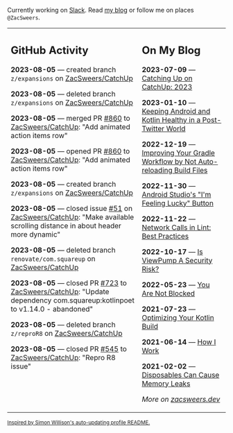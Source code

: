 Currently working on [Slack](https://slack.com/). Read [my blog](https://zacsweers.dev/) or follow me on places `@ZacSweers`.

<table><tr><td valign="top" width="60%">

## GitHub Activity
<!-- githubActivity starts -->
**2023-08-05** — created branch `z/expansions` on [ZacSweers/CatchUp](https://github.com/ZacSweers/CatchUp)

**2023-08-05** — deleted branch `z/expansions` on [ZacSweers/CatchUp](https://github.com/ZacSweers/CatchUp)

**2023-08-05** — merged PR [#860](https://github.com/ZacSweers/CatchUp/pull/860) to [ZacSweers/CatchUp](https://github.com/ZacSweers/CatchUp): "Add animated action items row"

**2023-08-05** — opened PR [#860](https://github.com/ZacSweers/CatchUp/pull/860) to [ZacSweers/CatchUp](https://github.com/ZacSweers/CatchUp): "Add animated action items row"

**2023-08-05** — created branch `z/expansions` on [ZacSweers/CatchUp](https://github.com/ZacSweers/CatchUp)

**2023-08-05** — closed issue [#51](https://github.com/ZacSweers/CatchUp/issues/51) on [ZacSweers/CatchUp](https://github.com/ZacSweers/CatchUp): "Make available scrolling distance in about header more dynamic"

**2023-08-05** — deleted branch `renovate/com.squareup` on [ZacSweers/CatchUp](https://github.com/ZacSweers/CatchUp)

**2023-08-05** — closed PR [#723](https://github.com/ZacSweers/CatchUp/pull/723) to [ZacSweers/CatchUp](https://github.com/ZacSweers/CatchUp): "Update dependency com.squareup:kotlinpoet to v1.14.0 - abandoned"

**2023-08-05** — deleted branch `z/reproR8` on [ZacSweers/CatchUp](https://github.com/ZacSweers/CatchUp)

**2023-08-05** — closed PR [#545](https://github.com/ZacSweers/CatchUp/pull/545) to [ZacSweers/CatchUp](https://github.com/ZacSweers/CatchUp): "Repro R8 issue"
<!-- githubActivity ends -->
</td><td valign="top" width="40%">

## On My Blog
<!-- blog starts -->
**2023-07-09** — [Catching Up on CatchUp: 2023](https://www.zacsweers.dev/catching-up-on-catchup-2023/)

**2023-01-10** — [Keeping Android and Kotlin Healthy in a Post-Twitter World](https://www.zacsweers.dev/keeping-android-healthy/)

**2022-12-19** — [Improving Your Gradle Workflow by Not Auto-reloading Build Files](https://www.zacsweers.dev/improving-your-workflow-by-not-auto-reloading-build-files/)

**2022-11-30** — [Android Studio's "I'm Feeling Lucky" Button](https://www.zacsweers.dev/android-studios-im-feeling-lucky-button/)

**2022-11-22** — [Network Calls in Lint: Best Practices](https://www.zacsweers.dev/network-calls-in-lint-best-practices/)

**2022-10-17** — [Is ViewPump A Security Risk?](https://www.zacsweers.dev/is-viewpump-a-security-risk/)

**2022-05-23** — [You Are Not Blocked](https://www.zacsweers.dev/you-are-not-blocked/)

**2021-07-23** — [Optimizing Your Kotlin Build](https://www.zacsweers.dev/optimizing-your-kotlin-build/)

**2021-06-14** — [How I Work](https://www.zacsweers.dev/how-i-work/)

**2021-02-02** — [Disposables Can Cause Memory Leaks](https://www.zacsweers.dev/disposables-can-cause-memory-leaks/)
<!-- blog ends -->
_More on [zacsweers.dev](https://zacsweers.dev/)_
</td></tr></table>

<sub><a href="https://simonwillison.net/2020/Jul/10/self-updating-profile-readme/">Inspired by Simon Willison's auto-updating profile README.</a></sub>